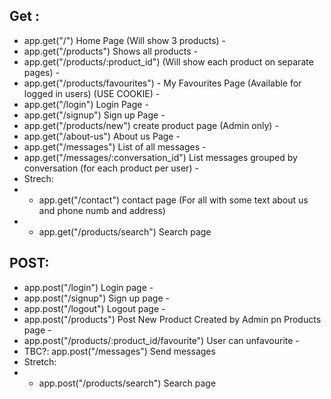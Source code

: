 ## Get :
- app.get("/") Home Page (Will show 3  products) -
- app.get("/products") Shows all products -
- app.get("/products/:product_id") (Will show each product on separate pages) -
- app.get("/products/favourites") - My Favourites Page (Available for logged in users)
(USE COOKIE) -
- app.get("/login") Login Page  -
- app.get("/signup") Sign up Page -
- app.get("/products/new") create product page (Admin only) -
- app.get("/about-us") About us Page -
- app.get("/messages") List of all messages -
- app.get("/messages/:conversation_id") List messages grouped by conversation (for each product per user) -
- Strech:
- - app.get("/contact") contact page (For all with some text about us and phone numb and address) 
- - app.get("/products/search") Search page

## POST:
- app.post("/login") Login page  -
- app.post("/signup") Sign up page -
- app.post("/logout") Logout page -
- app.post("/products") Post New Product Created by Admin pn Products page -
- app.post("/products/:product_id/favourite") User can unfavourite -
- TBC?: app.post("/messages") Send messages
- Stretch:
- - app.post("/products/search") Search page 

